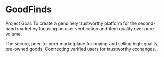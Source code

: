 # GoodFinds

Project Goal: To create a genuinely trustworthy platform for the second-hand market by focusing on user verification and item quality over pure volume.

The secure, peer-to-peer marketplace for buying and selling high-quality, pre-owned goods. Connecting verified users for trustworthy exchanges.

